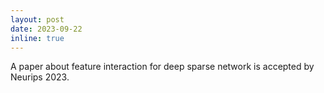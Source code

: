 ```yaml
---
layout: post
date: 2023-09-22
inline: true
---
```


A paper about feature interaction for deep sparse network is accepted by Neurips 2023.
